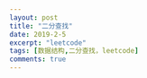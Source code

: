 ```yaml
---
layout: post
title: "二分查找"
date: 2019-2-5
excerpt: "leetcode"
tags: [数据结构,二分查找，leetcode]
comments: true
---
```


